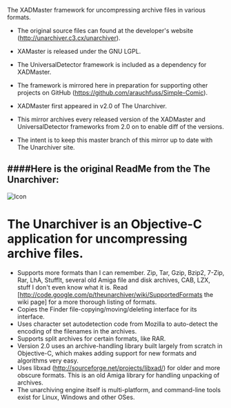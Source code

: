 The XADMaster framework for uncompressing archive files in various formats. 

* The original source files can found at the developer's website (<http://unarchiver.c3.cx/unarchiver>). 

* XAMaster is released under the GNU LGPL.

* The UniversalDetector framework is included as a dependency for XADMaster.

* The framework is mirrored here in preparation for supporting other projects on GitHub (<https://github.com/arauchfuss/Simple-Comic>). 

* XADMaster first appeared in v2.0 of The Unarchiver.

* This mirror archives every released version of the XADMaster and UniversalDetector frameworks from 2.0 on to enable diff of the versions.

* The intent is to keep this master branch of this mirror up to date with The Unarchiver site.

####Here is the original ReadMe from the The Unarchiver:
--------------------------------------------------------------
![Icon](http://wakaba.c3.cx/images/unarchiver_icon.png)

# The Unarchiver is an Objective-C application for uncompressing archive files.

* Supports more formats than I can remember. Zip, Tar, Gzip, Bzip2, 7-Zip, Rar, LhA, StuffIt, several old Amiga file and disk archives, CAB, LZX, stuff I don't even know what it is. Read [http://code.google.com/p/theunarchiver/wiki/SupportedFormats the wiki page] for a more thorough listing of formats.
* Copies the Finder file-copying/moving/deleting interface for its interface.
* Uses character set autodetection code from Mozilla to auto-detect the encoding of the filenames in the archives.
* Supports split archives for certain formats, like RAR.
* Version 2.0 uses an archive-handling library built largely from scratch in Objective-C, which makes adding support for new formats and algorithms very easy.
* Uses libxad (http://sourceforge.net/projects/libxad/) for older and more obscure formats. This is an old Amiga library for handling unpacking of archives.
* The unarchiving engine itself is multi-platform, and command-line tools exist for Linux, Windows and other OSes.